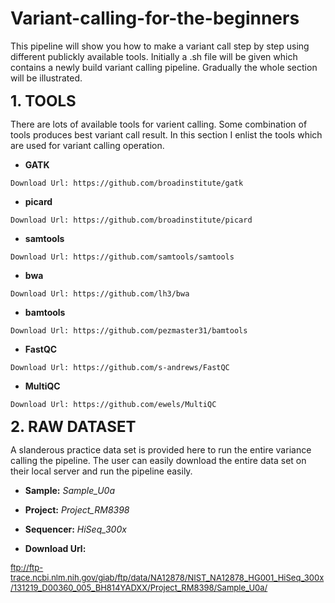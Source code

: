 # Variant-calling-for-the-beginners
This pipeline will show you how to make a variant call step by step using different publickly available tools.
Initially a .sh file will be given which contains a newly build variant calling pipeline.
Gradually the whole section will be illustrated.


<font size="5">**1. TOOLS**</font>

There are lots of available tools for varient calling. Some combination of tools produces best variant call result.
In this section I enlist the tools which are used for variant calling operation.

+ **GATK** 
~~~
Download Url: https://github.com/broadinstitute/gatk
~~~
+ **picard**
~~~
Download Url: https://github.com/broadinstitute/picard
~~~
+ **samtools**
~~~
Download Url: https://github.com/samtools/samtools
~~~
+ **bwa**
~~~
Download Url: https://github.com/lh3/bwa
~~~
+ **bamtools**
~~~
Download Url: https://github.com/pezmaster31/bamtools
~~~
+ **FastQC**
~~~
Download Url: https://github.com/s-andrews/FastQC
~~~
+ **MultiQC**
~~~
Download Url: https://github.com/ewels/MultiQC
~~~


<font size="5">**2. RAW DATASET**</font>

A slanderous practice data set is provided here to run the entire variance calling the pipeline. The user can easily download the entire data set on their local server and run the pipeline easily.

+ **Sample:** *Sample_U0a*
+ **Project:** *Project_RM8398*
+ **Sequencer:** *HiSeq_300x*

+ **Download Url:** 

<font size="2">ftp://ftp-trace.ncbi.nlm.nih.gov/giab/ftp/data/NA12878/NIST_NA12878_HG001_HiSeq_300x/131219_D00360_005_BH814YADXX/Project_RM8398/Sample_U0a/</font>





